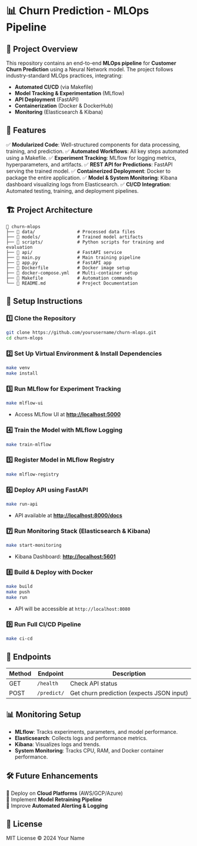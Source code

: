 # 📊 Churn Prediction - MLOps Pipeline

## 🚀 Project Overview

This repository contains an end-to-end **MLOps pipeline** for **Customer Churn Prediction** using a Neural Network model. The project follows industry-standard MLOps practices, integrating:

- **Automated CI/CD** (via Makefile)
- **Model Tracking & Experimentation** (MLflow)
- **API Deployment** (FastAPI)
- **Containerization** (Docker & DockerHub)
- **Monitoring** (Elasticsearch & Kibana)

## 📑 Features

✅ **Modularized Code**: Well-structured components for data processing, training, and prediction.
✅ **Automated Workflows**: All key steps automated using a Makefile.
✅ **Experiment Tracking**: MLflow for logging metrics, hyperparameters, and artifacts.
✅ **REST API for Predictions**: FastAPI serving the trained model.
✅ **Containerized Deployment**: Docker to package the entire application.
✅ **Model & System Monitoring**: Kibana dashboard visualizing logs from Elasticsearch.
✅ **CI/CD Integration**: Automated testing, training, and deployment pipelines.

## 🏗️ Project Architecture

```
📂 churn-mlops
├── 📂 data/                # Processed data files
├── 📂 models/              # Trained model artifacts
├── 📂 scripts/             # Python scripts for training and evaluation
├── 📂 api/                 # FastAPI service
├── 📜 main.py              # Main training pipeline
├── 📜 app.py               # FastAPI app
├── 📜 Dockerfile           # Docker image setup
├── 📜 docker-compose.yml   # Multi-container setup
├── 📜 Makefile             # Automation commands
└── 📜 README.md            # Project Documentation
```

## 📌 Setup Instructions

### 1️⃣ **Clone the Repository**

```sh
git clone https://github.com/yourusername/churn-mlops.git
cd churn-mlops
```

### 2️⃣ **Set Up Virtual Environment & Install Dependencies**

```sh
make venv
make install
```

### 3️⃣ **Run MLflow for Experiment Tracking**

```sh
make mlflow-ui
```

- Access MLflow UI at [**http://localhost:5000**](http://localhost:5000)

### 4️⃣ **Train the Model with MLflow Logging**

```sh
make train-mlflow
```

### 5️⃣ **Register Model in MLflow Registry**

```sh
make mlflow-registry
```

### 6️⃣ **Deploy API using FastAPI**

```sh
make run-api
```

- API available at [**http://localhost:8000/docs**](http://localhost:8000/docs)

### 7️⃣ **Run Monitoring Stack (Elasticsearch & Kibana)**

```sh
make start-monitoring
```

- Kibana Dashboard: [**http://localhost:5601**](http://localhost:5601)

### 8️⃣ **Build & Deploy with Docker**

```sh
make build
make push
make run
```

- API will be accessible at `http://localhost:8080`

### 9️⃣ **Run Full CI/CD Pipeline**

```sh
make ci-cd
```

## 📡 Endpoints

| Method | Endpoint    | Description                               |
| ------ | ----------- | ----------------------------------------- |
| GET    | `/health`   | Check API status                          |
| POST   | `/predict/` | Get churn prediction (expects JSON input) |

## 📊 Monitoring Setup

- **MLflow**: Tracks experiments, parameters, and model performance.
- **Elasticsearch**: Collects logs and performance metrics.
- **Kibana**: Visualizes logs and trends.
- **System Monitoring**: Tracks CPU, RAM, and Docker container performance.

## 🛠️ Future Enhancements

🔹 Deploy on **Cloud Platforms** (AWS/GCP/Azure)\
🔹 Implement **Model Retraining Pipeline**\
🔹 Improve **Automated Alerting & Logging**

## 📜 License

MIT License © 2024 Your Name

